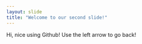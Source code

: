 ```yaml
---
layout: slide
title: "Welcome to our second slide!"
---
```

Hi, nice using Github!
Use the left arrow to go back!
